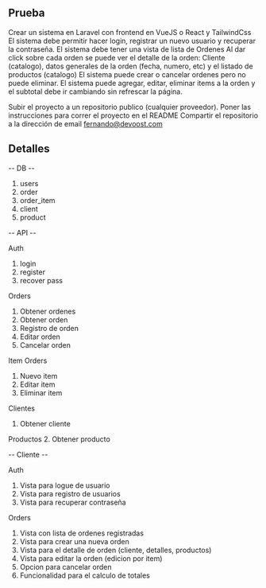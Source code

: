 ## Prueba

Crear un sistema en Laravel con frontend en VueJS o React y TailwindCss
El sistema debe permitir hacer login, registrar un nuevo usuario y recuperar la contraseña.
El sistema debe tener una vista de lista de Ordenes
Al dar click sobre cada orden se puede ver el detalle de la orden: Cliente (catalogo), datos generales de la orden (fecha, numero, etc) y el listado de productos (catalogo)
El sistema puede crear o cancelar ordenes pero no puede eliminar.
El sistema puede agregar, editar, eliminar items a la orden y el subtotal debe ir cambiando sin refrescar la página.

Subir el proyecto a un repositorio publico (cualquier proveedor).
Poner las instrucciones para correr el proyecto en el README
Compartir el repositorio a la dirección de email fernando@devoost.com

## Detalles

-- DB --

1. users
2. order
3. order_item
4. client
5. product

-- API --

Auth

1. login
2. register
3. recover pass

Orders

1. Obtener ordenes
2. Obtener orden
3. Registro de orden
4. Editar orden
5. Cancelar orden

Item Orders

1. Nuevo item
2. Editar item
3. Eliminar item

Clientes

1. Obtener cliente

Productos 2. Obtener producto

-- Cliente --

Auth

1. Vista para logue de usuario
2. Vista para registro de usuarios
3. Vista para recuperar contraseña

Orders

1. Vista con lista de ordenes registradas
2. Vista para crear una nueva orden
3. Vista para el detalle de orden (cliente, detalles, productos)
4. Vista para editar la orden (edicion por item)
5. Opcion para cancelar orden
6. Funcionalidad para el calculo de totales

